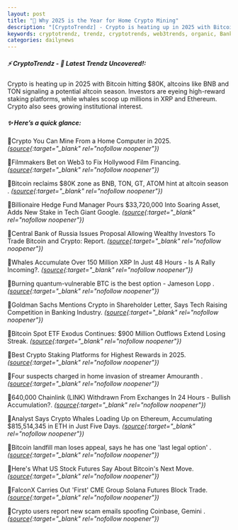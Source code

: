 ```yaml
---
layout: post
title: "🌅 Why 2025 is the Year for Home Crypto Mining"
description: "[CryptoTrendz] - Crypto is heating up in 2025 with Bitcoin hitting $80K, altcoins like BNB and TON signaling a potential altcoin season. Investors are eyeing high-reward staking platforms, while whales scoop up millions in XRP and Ethereum. Crypto also sees growing institutional interest."
keywords: cryptotrendz, trendz, cryptotrends, web3trends, organic, Banking, Web3, Crypto, Russia, ETH, Investors, Bitcoin, Chainlink, altcoin, BTC, XRP
categories: dailynews
---
```


##### ⚡ CryptoTrendz - 📌 *Latest Trendz Uncovered!:*

Crypto is heating up in 2025 with Bitcoin hitting $80K, altcoins like BNB and TON signaling a potential altcoin season. Investors are eyeing high-reward staking platforms, while whales scoop up millions in XRP and Ethereum. Crypto also sees growing institutional interest.

##### ✨ *Here’s a quick glance:*


🔹Crypto You Can Mine From a Home Computer in 2025. *([source](https://s.avyag.com/otgc){:target="_blank" rel="nofollow noopener"})*

🔹Filmmakers Bet on Web3 to Fix Hollywood Film Financing. *([source](https://s.avyag.com/yolf){:target="_blank" rel="nofollow noopener"})*

🔹Bitcoin reclaims $80K zone as BNB, TON, GT, ATOM hint at altcoin season . *([source](https://s.avyag.com/3p9n){:target="_blank" rel="nofollow noopener"})*

🔹Billionaire Hedge Fund Manager Pours $33,720,000 Into Soaring Asset, Adds New Stake in Tech Giant Google. *([source](https://s.avyag.com/zl8i){:target="_blank" rel="nofollow noopener"})*

🔹Central Bank of Russia Issues Proposal Allowing Wealthy Investors To Trade Bitcoin and Crypto: Report. *([source](https://s.avyag.com/7n56){:target="_blank" rel="nofollow noopener"})*

🔹Whales Accumulate Over 150 Million XRP In Just 48 Hours - Is A Rally Incoming?. *([source](https://s.avyag.com/6mvf){:target="_blank" rel="nofollow noopener"})*

🔹Burning quantum-vulnerable BTC is the best option - Jameson Lopp . *([source](https://s.avyag.com/fquq){:target="_blank" rel="nofollow noopener"})*

🔹Goldman Sachs Mentions Crypto in Shareholder Letter, Says Tech Raising Competition in Banking Industry. *([source](https://s.avyag.com/ofdq){:target="_blank" rel="nofollow noopener"})*

🔹Bitcoin Spot ETF Exodus Continues: $900 Million Outflows Extend Losing Streak. *([source](https://s.avyag.com/8bv5){:target="_blank" rel="nofollow noopener"})*

🔹Best Crypto Staking Platforms for Highest Rewards in 2025. *([source](https://s.avyag.com/ccc4){:target="_blank" rel="nofollow noopener"})*

🔹Four suspects charged in home invasion of streamer Amouranth . *([source](https://s.avyag.com/u9d3){:target="_blank" rel="nofollow noopener"})*

🔹640,000 Chainlink (LINK) Withdrawn From Exchanges In 24 Hours - Bullish Accumulation?. *([source](https://s.avyag.com/tqs7){:target="_blank" rel="nofollow noopener"})*

🔹Analyst Says Crypto Whales Loading Up on Ethereum, Accumulating $815,514,345 in ETH in Just Five Days. *([source](https://s.avyag.com/vkww){:target="_blank" rel="nofollow noopener"})*

🔹Bitcoin landfill man loses appeal, says he has one 'last legal option' . *([source](https://s.avyag.com/8wuc){:target="_blank" rel="nofollow noopener"})*

🔹Here's What US Stock Futures Say About Bitcoin's Next Move. *([source](https://s.avyag.com/okkj){:target="_blank" rel="nofollow noopener"})*

🔹FalconX Carries Out 'First' CME Group Solana Futures Block Trade. *([source](https://s.avyag.com/k3v7){:target="_blank" rel="nofollow noopener"})*

🔹Crypto users report new scam emails spoofing Coinbase, Gemini . *([source](https://s.avyag.com/znvr){:target="_blank" rel="nofollow noopener"})*
